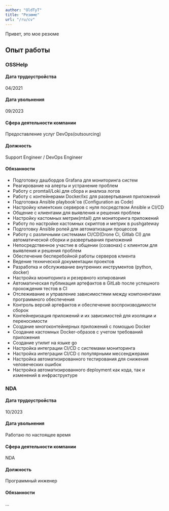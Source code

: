 ```yaml
---
author: "OldTyT"
title: "Резюме"
url: "/ru/cv"
---
```


Привет, это мое резюме

## Опыт работы

### OSSHelp

#### Дата трудоустройства

04/2021

#### Дата увольнения

09/2023

#### Сфера деятельности компании

Предоставление услуг DevOps(outsourcing)

#### Должность

Support Engineer / DevOps Engineer

#### Обязанности

* Подготовку дашбордов Grafana для мониторинга систем
* Реагирование на алерты и устранение проблем
* Работу с promtail/Loki для сбора и анализа логов
* Работу с контейнерами Docker/lxc для развертывания приложений
* Подготовка Ansible playbook'ов (Configuration as Code)
* Настройку клиентских серверов с нуля посредством Ansible и CI/CD
* Общение с клиентами для выявления и решения проблем
* Настройку кастомных метрик(mtail) для мониторинга приложений
* Работу по настройке кастомных скриптов и метрик в pushgateway
* Подготовку Ansible ролей для автоматизации процессов
* Работу с различными системами CI/CD(Drone Ci, Gitlab CI) для автоматической сборки и развертывания приложений
* Непосредственное участие в общении (созвонах) с клиентом для выявления и решения проблем
* Обеспечение бесперебойной работы серверов клиента
* Ведение технической документации проектов
* Разработка и обслуживание внутренних инструментов (python, docker)
* Настройка мониторинга и резервного копирования
* Aвтоматическая публикация артефактов в GitLab после успешного прохождения тестов в CI
* Отслеживание и управление зависимостями между компонентами программного обеспечения
* Контроль версий артефактов и обеспечение воспроизводимости сборок
* Контейнеризация приложений и их зависимостей для изоляции и переносимости
* Создание многоконтейнерных приложений с помощью Docker
* Создание кастомных Docker-образов с учетом требований приложения
* Создание утилит на языке go
* Настройка интеграции CI/CD с системами мониторинга
* Настройка интеграции CI/CD с популярными мессенджерами
* Настройка автоматизированного тестирования для снижения человеческих ошибок
* Настройка автоматизированного deployment как кода, так и изменений в инфраструктуре

### NDA

#### Дата трудоустройства

10/2023

#### Дата увольнения

Работаю по настоящее время

#### Сфера деятельности компании

NDA

#### Должность

Программный инженер

#### Обязанности

...
